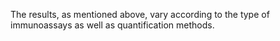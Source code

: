 The results, as mentioned above, vary according to the type of immunoassays as well as quantification methods.
